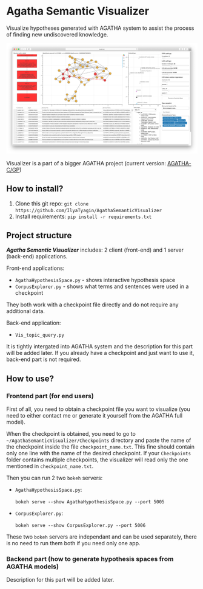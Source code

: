 # Agatha Semantic Visualizer

Visualize hypotheses generated with AGATHA system to assist the process of finding new undiscovered knowledge.

![Agatha Semantic Visualizer working window][main_screenshot]

[main_screenshot]: https://github.com/IlyaTyagin/AgathaSemanticVisualizer/blob/main/ASV_image.png "AgathaHypothesisSpace main window"

Visualizer is a part of a bigger AGATHA project (current version: [AGATHA-C/GP](https://github.com/IlyaTyagin/AGATHA-C-GP))

## How to install?

1. Clone this git repo: `git clone https://github.com/IlyaTyagin/AgathaSemanticVisualizer`
2. Install requirements: `pip install -r requirements.txt`

## Project structure

___Agatha Semantic Visualizer___ includes: 2 client (front-end) and 1 server (back-end) applications.

Front-end applications:

* `AgathaHypothesisSpace.py` - shows interactive hypothesis space
* `CorpusExplorer.py` - shows what terms and sentences were used in a checkpoint

They both work with a checkpoint file directly and do not require any additional data.

Back-end application:

* `Vis_topic_query.py`

It is tightly intergated into AGATHA system and the description for this part will be added later.
If you already have a checkpoint and just want to use it, back-end part is not required.

## How to use?

### Frontend part (for end users)

First of all, you need to obtain a checkpoint file you want to visualize (you need to either contact me or generate it yourself from the AGATHA full model).

When the checkpoint is obtained, you need to go to `~/AgathaSemanticVisualizer/Checkpoints` directory and paste the name of the checkpoint inside the file `checkpoint_name.txt`. This fine should contain only one line with the name of the desired checkpoint. If your `Checkpoints` folder contains multiple checkpoints, the visualizer will read only the one mentioned in `checkpoint_name.txt`.

Then you can run 2 two `bokeh` servers:

* `AgathaHypothesisSpace.py`:

  ```bokeh serve --show AgathaHypothesisSpace.py --port 5005```
  
* `CorpusExplorer.py`:

  ```bokeh serve --show CorpusExplorer.py --port 5006```

These two `bokeh` servers are independant and can be used separately, there is no need to run them both if you need only one app.

### Backend part (how to generate hypothesis spaces from AGATHA models)

Description for this part will be added later.
